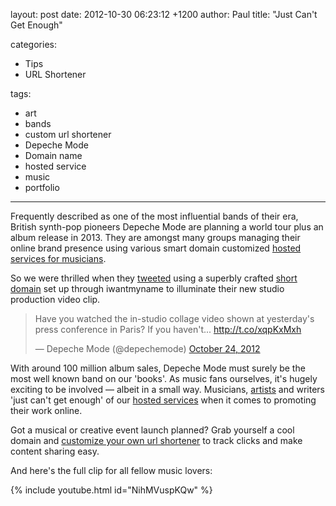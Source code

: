 layout: post
date: 2012-10-30 06:23:12 +1200
author: Paul
title: "Just Can't Get Enough"

categories:
  - Tips
  - URL Shortener

tags:
  - art
  - bands
  - custom url shortener
  - Depeche Mode
  - Domain name
  - hosted service
  - music
  - portfolio

----

Frequently described as one of the most influential bands of their era, British synth-pop pioneers Depeche Mode are planning a world tour plus an album release in 2013. They are amongst many groups managing their online brand presence using various smart domain customized [hosted services for musicians](https://iwantmyname.com/services/music/).

So we were thrilled when they [tweeted](https://twitter.com/depechemode/status/261148840726507520) using a superbly crafted [short domain](https://iwantmyname.com/short-domain-search) set up through iwantmyname to illuminate their new studio production video clip.

<blockquote class="twitter-tweet" lang="en"><p>Have you watched the in-studio collage video shown at yesterday&#39;s press conference in Paris? If you haven&#39;t... <a href="http://t.co/xqpKxMxh">http://t.co/xqpKxMxh</a></p>&mdash; Depeche Mode (@depechemode) <a href="https://twitter.com/depechemode/statuses/261148840726507520">October 24, 2012</a></blockquote>
<script async src="//platform.twitter.com/widgets.js" charset="utf-8"></script>

With around 100 million album sales, Depeche Mode must surely be the most well known band on our 'books'. As music fans ourselves, it's hugely exciting to be involved &mdash; albeit in a small way. Musicians, [artists](https://iwantmyname.com/services/portfolio-hosting/) and writers 'just can't get enough' of our [hosted services](https://iwantmyname.com/services) when it comes to promoting their work online.

Got a musical or creative event launch planned? Grab yourself a cool domain and [customize your own url shortener](https://iwantmyname.com/services/url-shortener) to track clicks and make content sharing easy.

And here's the full clip for all fellow music lovers:

{% include youtube.html id="NihMVuspKQw" %}

